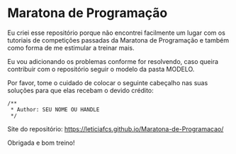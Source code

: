# Maratona de Programação

Eu criei esse repositório porque não encontrei facilmente um lugar com os tutoriais de competições passadas da Maratona de Programação e também como forma de me estimular a treinar mais.

Eu vou adicionando os problemas conforme for resolvendo, caso queira contribuir com o repositório seguir o modelo da pasta MODELO.

Por favor, tome o cuidado de colocar o seguinte cabeçalho nas suas soluções para que elas recebam o devido crédito:

	/**
	 * Author: SEU NOME OU HANDLE
	 */


Site do repositório: https://leticiafcs.github.io/Maratona-de-Programacao/

Obrigada e bom treino! 






